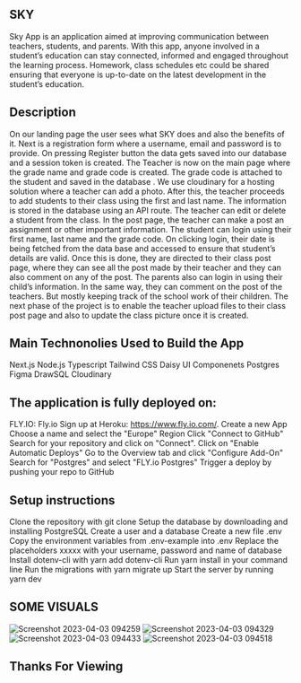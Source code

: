 ## SKY

Sky App is an application aimed at improving communication between teachers, students, and parents. With this app, anyone involved in a student’s education can stay connected, informed and engaged throughout the learning process. Homework, class schedules etc could be shared ensuring that everyone is up-to-date on the latest development in the student’s education.

## Description

On our landing page the user sees what SKY does and also the benefits of it. Next is a registration form where a username, email and password is to provide. 
On pressing Register button the data gets saved into our database and a session token is created. The Teacher is now on the main page where the grade name and grade code is created. The grade code is attached to the student and saved in the database . We use cloudinary for a hosting solution where a teacher can add a photo.
After this, the teacher proceeds to add students to their class using the first and last name. The information is stored in the database using an API route. The teacher can edit or delete a student from the class.  In the post page, the teacher can make a post an assignment or other important information. 
The student can login using their first name, last name and the grade code. On clicking login, their date is being fetched from the data base and accessed to ensure that student’s details are valid. Once this is done, they are directed to their class post page, where they can see all the post made by their teacher and they can also comment on any of the post.
The parents also can login in using their child’s information. In the same way, they can comment on the post of the teachers. But mostly keeping track of the school work of their children.
The next phase of the project is to enable the teacher upload files to their class post page and also to update the class picture once it is created.

## Main Technonolies Used to Build the App

Next.js Node.js Typescript Tailwind CSS Daisy UI Componenets Postgres Figma DrawSQL Cloudinary

## The application is fully deployed on:

FLY.IO: Fly.io
Sign up at Heroku: https://www.fly.io.com/.
Create a new App
Choose a name and select the "Europe" Region
Click "Connect to GitHub"
Search for your repository and click on "Connect". Click on "Enable Automatic Deploys"
Go to the Overview tab and click "Configure Add-On"
Search for "Postgres" and select "FLY.io Postgres"
Trigger a deploy by pushing your repo to GitHub


## Setup instructions
Clone the repository with git clone <repo>
Setup the database by downloading and installing PostgreSQL
Create a user and a database
Create a new file .env
Copy the environment variables from .env-example into .env
Replace the placeholders xxxxx with your username, password and name of database
Install dotenv-cli with yarn add dotenv-cli
Run yarn install in your command line
Run the migrations with yarn migrate up
Start the server by running yarn dev


## SOME VISUALS

  ![Screenshot 2023-04-03 094259](https://user-images.githubusercontent.com/113430910/229444896-57be02ca-4649-40e2-9a41-810ccb5ed280.png)
  ![Screenshot 2023-04-03 094329](https://user-images.githubusercontent.com/113430910/229452421-0d1060e2-854c-4fe8-ae4c-db02fa5c2c69.png)
  ![Screenshot 2023-04-03 094433](https://user-images.githubusercontent.com/113430910/229452749-23c7f50f-db24-4fcd-8278-85defb56f14c.png)
  ![Screenshot 2023-04-03 094518](https://user-images.githubusercontent.com/113430910/229452952-4ecfb12d-2804-48d4-9f83-b076ecc291d5.png)


## Thanks For Viewing


